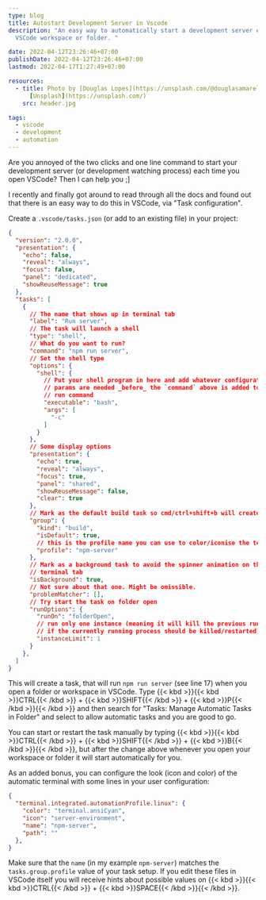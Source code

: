 ```yaml
---
type: blog
title: Autostart Development Server in Vscode
description: "An easy way to automatically start a development server each time you open a
  VSCode workspace or folder. "

date: 2022-04-12T23:26:46+07:00
publishDate: 2022-04-12T23:26:46+07:00
lastmod: 2022-04-17T1:27:49+07:00

resources:
  - title: Photo by [Douglas Lopes](https://unsplash.com/@douglasamarelo) via
      [Unsplash](https://unsplash.com/)
    src: header.jpg

tags:
  - vscode
  - development
  - automation
---
```


Are you annoyed of the two clicks and one line command to start your development server (or development watching process) each time you open VSCode? Then I can help you ;]

I recently and finally got around to read through all the docs and found out that there is an easy way to do this in VSCode, via "Task configuration".

Create a `.vscode/tasks.json` (or add to an existing file) in your project:

```json {lineAnchors=code1}
{
  "version": "2.0.0",
  "presentation": {
    "echo": false,
    "reveal": "always",
    "focus": false,
    "panel": "dedicated",
    "showReuseMessage": true
  },
  "tasks": [
    {
      // The name that shows up in terminal tab
      "label": "Run server",
      // The task will launch a shell
      "type": "shell",
      // What do you want to run?
      "command": "npm run server",
      // Set the shell type
      "options": {
        "shell": {
          // Put your shell program in here and add whatever configuration
          // params are needed _before_ the `command` above is added to the full
          // run command
          "executable": "bash",
          "args": [
            "-c"
          ]
        }
      },
      // Some display options
      "presentation": {
        "echo": true,
        "reveal": "always",
        "focus": true,
        "panel": "shared",
        "showReuseMessage": false,
        "clear": true
      },
      // Mark as the default build task so cmd/ctrl+shift+b will create them
      "group": {
        "kind": "build",
        "isDefault": true,
        // this is the profile name you can use to color/iconise the terminal
        "profile": "npm-server"
      },
      // Mark as a background task to avoid the spinner animation on the
      // terminal tab
      "isBackground": true,
      // Not sure about that one. Might be omissible.
      "problemMatcher": [],
      // Try start the task on folder open
      "runOptions": {
        "runOn": "folderOpen",
        // run only one instance (meaning it will kill the previous run or ask
        // if the currently running process should be killed/restarted)
        "instanceLimit": 1
      }
    },
  ]
}
```

This will create a task, that will run `npm run server` (see line 17) when you open a folder or workspace in VSCode. Type {{< kbd >}}{{< kbd >}}CTRL{{< /kbd >}} + {{< kbd >}}SHIFT{{< /kbd >}} + {{< kbd >}}P{{< /kbd >}}{{< /kbd >}} and then search for "Tasks: Manage Automatic Tasks in Folder" and select to allow automatic tasks and you are good to go.

You can start or restart the task manually by typing {{< kbd >}}{{< kbd >}}CTRL{{< /kbd >}} + {{< kbd >}}SHIFT{{< /kbd >}} + {{< kbd >}}B{{< /kbd >}}{{< /kbd >}}, but after the change above whenever you open your workspace or folder it will start automatically for you.

As an added bonus, you can configure the look (icon and color) of the automatic terminal with some lines in your user configuration:

```json {lineAnchors=code2}
{
  "terminal.integrated.automationProfile.linux": {
    "color": "terminal.ansiCyan",
    "icon": "server-environment",
    "name": "npm-server",
    "path": ""
  },
}
```

Make sure that the `name` (in my example `npm-server`) matches the `tasks.group.profile` value of your task setup. If you edit these files in VSCode itself you will receive hints about possible values on {{< kbd >}}{{< kbd >}}CTRL{{< /kbd >}} + {{< kbd >}}SPACE{{< /kbd >}}{{< /kbd >}}.
